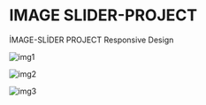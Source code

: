# IMAGE SLIDER-PROJECT
İMAGE-SLİDER PROJECT
Responsive Design

![img1](https://user-images.githubusercontent.com/96665012/147761252-156d442e-689d-440d-ac1e-b78ffcf8b1c7.PNG)

![img2](https://user-images.githubusercontent.com/96665012/147761286-49055d8e-569c-47ed-9fab-14d7183962ce.PNG)

![img3](https://user-images.githubusercontent.com/96665012/147761301-d289b590-c8a0-438e-92a5-1af74e96d71b.PNG)
